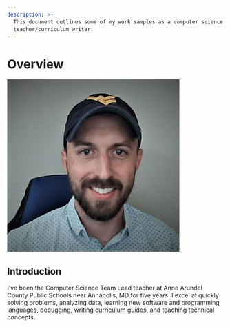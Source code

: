 ```yaml
---
description: >-
  This document outlines some of my work samples as a computer science
  teacher/curriculum writer.
---
```


# Overview

![Steven Tidd](.gitbook/assets/2020facepic.jpg)

## Introduction

I’ve been the Computer Science Team Lead teacher at Anne Arundel County Public Schools near Annapolis, MD for five years. I excel at quickly solving problems, analyzing data, learning new software and programming languages, debugging, writing curriculum guides, and teaching technical concepts.

